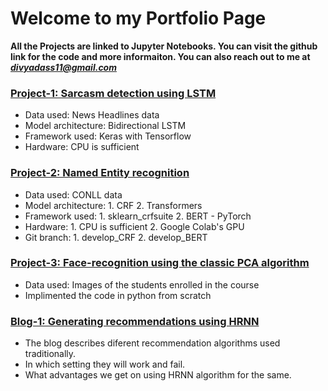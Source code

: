# Welcome to my Portfolio Page
**All the Projects are linked to Jupyter Notebooks. You can visit the github link for the code and more informaiton. You can also reach out to me at *divyadass11@gmail.com***

### [Project-1: Sarcasm detection using LSTM](https://github.com/divyadass/sarcasm_detection/blob/develop/NLP_Project_Sarcasm_Detection_Questions.ipynb)
- Data used: News Headlines data
- Model architecture: Bidirectional LSTM
- Framework used: Keras with Tensorflow
- Hardware: CPU is sufficient

### [Project-2: Named Entity recognition](https://github.com/divyadass/NER/blob/develop_BERT/NLP_NER_via_BERT.ipynb)
- Data used: CONLL data
- Model architecture: 1. CRF 2. Transformers
- Framework used: 1. sklearn_crfsuite 2. BERT - PyTorch
- Hardware: 1. CPU is sufficient 2. Google Colab's GPU
- Git branch: 1. develop_CRF 2. develop_BERT

### [Project-3: Face-recognition using the classic PCA algorithm](https://github.com/divyadass/Face-Recognition/blob/master/ML%20face%20recognition%20with%20PCA.ipynb)
- Data used: Images of the students enrolled in the course
- Implimented the code in python from scratch 

### [Blog-1: Generating recommendations using HRNN](https://medium.com/@divyadass11/the-benefits-and-reasons-for-using-session-based-setting-to-generate-recommendations-using-hrnn-9790df704dc7)
- The blog describes diferent recommendation algorithms used traditionally.
- In which setting they will work and fail.
- What advantages we get on using HRNN algorithm for the same. 
